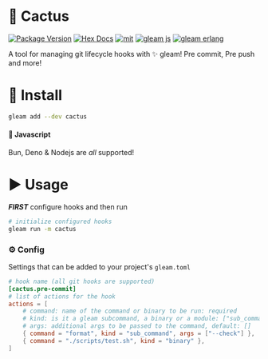 # 🌵 Cactus

[![Package Version](https://img.shields.io/hexpm/v/cactus)](https://hex.pm/packages/cactus)
[![Hex Docs](https://img.shields.io/badge/hex-docs-ffaff3)](https://hexdocs.pm/cactus/)
[![mit](https://img.shields.io/github/license/bwireman/cactus?color=brightgreen)](https://github.com/bwireman/cactus/blob/main/LICENSE)
[![gleam js](https://img.shields.io/badge/%20gleam%20%E2%9C%A8-js%20%F0%9F%8C%B8-yellow)](https://gleam.run/news/v0.16-gleam-compiles-to-javascript/)
[![gleam erlang](https://img.shields.io/badge/erlang%20%E2%98%8E%EF%B8%8F-red?style=flat&label=gleam%20%E2%9C%A8)](https://gleam.run)

A tool for managing git lifecycle hooks with ✨ gleam! Pre commit, Pre push and more!

# 🔽 Install

```sh
gleam add --dev cactus
```

#### 🌸 Javascript

Bun, Deno & Nodejs are _all_ supported!

# ▶️ Usage

**_FIRST_** configure hooks and then run

```sh
# initialize configured hooks
gleam run -m cactus
```

### ⚙️ Config

Settings that can be added to your project's `gleam.toml`

```toml
# hook name (all git hooks are supported)
[cactus.pre-commit]
# list of actions for the hook
actions = [
    # command: name of the command or binary to be run: required
    # kind: is it a gleam subcommand, a binary or a module: ["sub_command", "binary", "module"], default: module
    # args: additional args to be passed to the command, default: []
    { command = "format", kind = "sub_command", args = ["--check"] },
    { command = "./scripts/test.sh", kind = "binary" },
]
```
